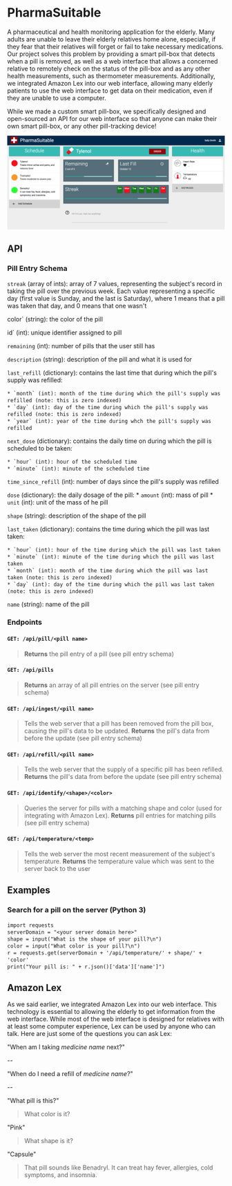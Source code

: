# PharmaSuitable

A pharmaceutical and health monitoring application for the elderly.  Many adults are unable to leave their elderly relatives home alone, especially, if they fear that their relatives will forget or fail to take necessary medications.  Our project solves this problem by providing a smart pill-box that detects when a pill is removed, as well as a web interface that allows a concerned relative to remotely check on the status of the pill-box and as any other health measurements, such as thermometer measurements. Additionally, we integrated Amazon Lex into our web interface, allowing many elderly patients to use the web interface to get data on their medication, even if they are unable to use a computer.

While we made a custom smart pill-box, we specifically designed and open-sourced an API for our web interface so that anyone can make their own smart pill-box, or any other pill-tracking device!

![Alt text](/dashboard.png "The main dashboard")

## API

### Pill Entry Schema
`streak` (array of ints): array of 7 values, representing the subject's record in taking the pill over the previous week. Each value representing a specific day (first value is Sunday, and the last is Saturday), where 1 means that a pill was taken that day, and 0 means that one wasn't

color` (string): the color of the pill

id` (int): unique identifier assigned to pill

`remaining` (int): number of pills that the user still has

`description` (string): description of the pill and what it is used for

`last_refill` (dictionary): contains the last time that during which the pill's supply was refilled:

    * `month` (int): month of the time during which the pill's supply was refilled (note: this is zero indexed)
    * `day` (int): day of the time during which the pill's supply was refilled (note: this is zero indexed)
    * `year` (int): year of the time during whch the pill's supply was refilled
    
`next_dose` (dictionary): contains the daily time on during which the pill is scheduled to be taken:

    * `hour` (int): hour of the scheduled time
    * `minute` (int): minute of the scheduled time
    
`time_since_refill` (int): number of days since the pill's supply was refilled

`dose` (dictionary): the daily dosage of the pill:
    * `amount` (int): mass of pill
    * `unit` (int): unit of the mass of he pill
    
`shape` (string): description of the shape of the pill

`last_taken` (dictionary): contains the time during which the pill was last taken:

    * `hour` (int): hour of the time during which the pill was last taken
    * `minute` (int): minute of the time during which the pill was last taken
    * `month` (int): month of the time during which the pill was last taken (note: this is zero indexed)
    * `day` (int): day of the time during which the pill was last taken (note: this is zero indexed)
    
`name` (string): name of the pill
 ### Endpoints
 #### `GET: /api/pill/<pill name>`
 >**Returns** the pill entry of a pill (see pill entry schema)
 #### `GET: /api/pills`
 >**Returns** an array of all pill entries on the server (see pill entry schema)
 #### `GET: /api/ingest/<pill name>`
 >Tells the web server that a pill has been removed from the pill box, causing the pill's data to be updated. **Returns** the pill's data from before the update (see pill entry schema)
 #### `GET: /api/refill/<pill name>`
 >Tells the web server that the supply of a specific pill has been refilled. **Returns** the pill's data from before the update (see pill entry schema)
 #### `GET: /api/identify/<shape>/<color>`
 >Queries the server for pills with a matching shape and color (used for integrating with Amazon Lex). **Returns** pill entries for matching pills (see pill entry schema)
 #### `GET: /api/temperature/<temp>`
 >Tells the web server the most recent measurement of the subject's temperature. **Returns** the temperature value which was sent to the server back to the user
  
 
## Examples
### Search for a pill on the server (Python 3)
```
import requests
serverDomain = "<your server domain here>"
shape = input("What is the shape of your pill?\n")
color = input("What color is your pill?\n")
r = requests.get(serverDomain + '/api/temperature/' + shape/' + 'color'
print("Your pill is: " + r.json()['data']['name']")
```

## Amazon Lex
As we said earlier, we integrated Amazon Lex into our web interface.  This technology is essential to allowing the elderly to get information from the web interface.  While most of the web interface is designed for relatives with at least some computer experience, Lex can be used by anyone who can talk. Here are just some of the questions you can ask Lex:

"When am I taking *medicine name* next?"

--

"When do I need a refill of *medicine name*?"

--

"What pill is this?"

> What color is it?

"Pink"

> What shape is it?

"Capsule"

> That pill sounds like Benadryl.  It can treat hay fever, allergies, cold symptoms, and insomnia.

